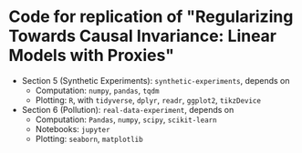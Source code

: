 # Code for replication of "Regularizing Towards Causal Invariance: Linear Models with Proxies"

* Section 5 (Synthetic Experiments): `synthetic-experiments`, depends on 
  + Computation: `numpy`, `pandas`, `tqdm`
  + Plotting: `R`, with `tidyverse`, `dplyr`, `readr`, `ggplot2`, `tikzDevice`
* Section 6 (Pollution): `real-data-experiment`, depends on 
  + Computation: `Pandas`, `numpy`, `scipy`, `scikit-learn`
  + Notebooks: `jupyter`
  + Plotting: `seaborn`, `matplotlib`
